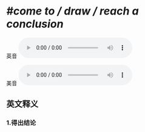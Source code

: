 # ***\#come to / draw / reach a conclusion*** 
英音
<audio src="./media/come to a conclusion   draw a conclusion   reach a conclusion1_AAC.aac" controls="controls"></audio>

美音
<audio src="./media/come to a conclusion   draw a conclusion   reach a conclusion2_AAC.aac" controls="controls"></audio>



  

英文释义
---
### 1.**得出结论**  


